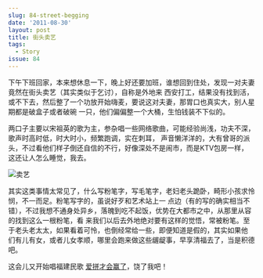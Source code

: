 ```yaml
---
slug: 84-street-begging
date: '2011-08-30'
layout: post
title: 街头卖艺
tags:
  - Story
issue: 84
---
```


下午下班回家，本来想休息一下，晚上好还要加班，谁想回到住处，发现一对夫妻竟然在街头卖艺（其实类似于乞讨），自称是外地来
西安打工，结果没有找到活，或不下去，然后整了一个功放开始嗨麦，要说这对夫妻，那胃口也真实大，别人星期都是破盒子或者破碗
一只，他们偏偏整一个大桶，生怕钱装不下似的。

两口子主要以宋祖英的歌为主，参杂唱一些网络歌曲，可能经验尚浅，功夫不深，歌声时高时低，时大时小，频繁跑调，实在刺耳，
声音懒洋洋的，大有曾哥的派头，不过看他们样子倒还自信的不行，好像深处不是闹市，而是KTV包房一样，这还让人怎么睡觉，我去。

![卖艺](https://github.com/greatghoul/greatghoul.github.io/assets/208966/0fb1f9f8-f49a-406e-8cc4-ffc098d892c9)

其实这类事情太常见了，什么写粉笔字，写毛笔字，老妇老头跪卧，畸形小孩求怜悯，不一而足。粉笔写字的，虽说好歹和艺术站上一
点边（有的写的确实相当不错），不过我想不通身处异乡，落魄到吃不起饭，优势在大都市之中，从那里从容的找到这么一根粉笔，看
来我们以后去外地绝对要有这样的觉悟，常被粉笔。至于老头老太太，如果看着可怜，也倒经常给一些，即便知道是假的，其实如果他
们有儿有女，或者儿女孝顺，哪里会跑来做这些龌龊事，早享清福去了，当是积德吧。

这会儿又开始唱福建民歌 [爱拼才会赢了][1]，饶了我吧！

[1]: http://g.top100.cn/16667639/html/player.html?type=song&amp;id=Sdbcac4c157c4f632#loaded
